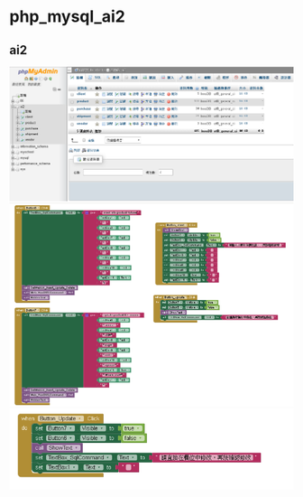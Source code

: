 # php_mysql_ai2
## ai2
![image](https://github.com/tsaiminghsu/php-mysql/blob/master/image/php_mysql.png)
![image](https://github.com/tsaiminghsu/php-mysql/blob/master/image/php_insertUpdate.png)
![image](https://github.com/tsaiminghsu/php-mysql/blob/master/image/php_update.png)
